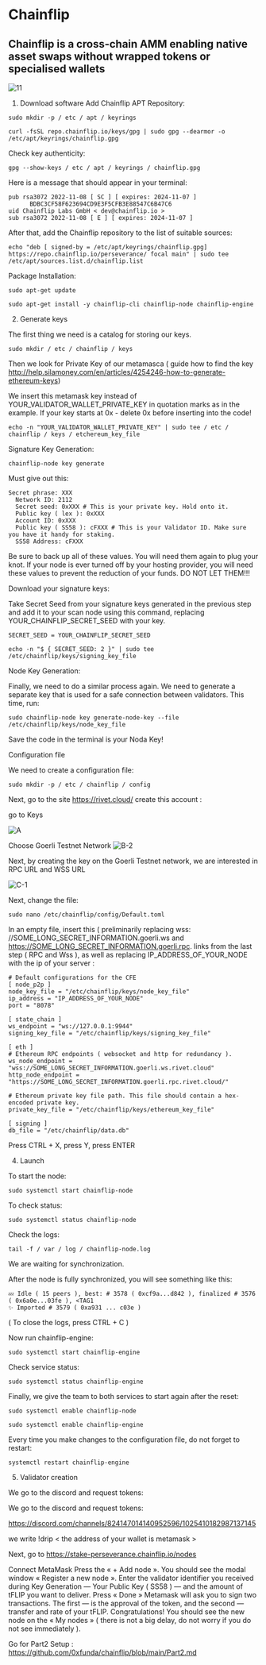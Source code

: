 # Chainflip

## Chainflip is a cross-chain AMM enabling native asset swaps without wrapped tokens or specialised wallets

![11](https://user-images.githubusercontent.com/76862881/203728067-b15de7e6-229a-4f19-b348-d5de055e67c7.png)


1. Download software
Add Chainflip APT Repository:
```
sudo mkdir -p / etc / apt / keyrings
```
```
curl -fsSL repo.chainflip.io/keys/gpg | sudo gpg --dearmor -o /etc/apt/keyrings/chainflip.gpg
```
Check key authenticity:

```
gpg --show-keys / etc / apt / keyrings / chainflip.gpg
```
Here is a message that should appear in your terminal: 
```
pub rsa3072 2022-11-08 [ SC ] [ expires: 2024-11-07 ]
      BDBC3CF58F623694CD9E3F5CFB3E88547C6B47C6
uid Chainflip Labs GmbH < dev@chainflip.io >
sub rsa3072 2022-11-08 [ E ] [ expires: 2024-11-07 ]
```
After that, add the Chainflip repository to the list of suitable sources:
```
echo "deb [ signed-by = /etc/apt/keyrings/chainflip.gpg] https://repo.chainflip.io/perseverance/ focal main" | sudo tee /etc/apt/sources.list.d/chainflip.list
```
Package Installation:
```
sudo apt-get update
```
```
sudo apt-get install -y chainflip-cli chainflip-node chainflip-engine
```
2. Generate keys

The first thing we need is a catalog for storing our keys.
```
sudo mkdir / etc / chainflip / keys
```

Then we look for Private Key of our metamasca ( guide how to find the key http://help.silamoney.com/en/articles/4254246-how-to-generate-ethereum-keys)

We insert this metamask key instead of YOUR_VALIDATOR_WALLET_PRIVATE_KEY in quotation marks as in the example. If your key starts at 0x - delete 0x before inserting into the code!
```
echo -n "YOUR_VALIDATOR_WALLET_PRIVATE_KEY" | sudo tee / etc / chainflip / keys / etchereum_key_file
```


Signature Key Generation:
```
chainflip-node key generate
```
Must give out this: 
```
Secret phrase: XXX
  Network ID: 2112
  Secret seed: 0xXXX # This is your private key. Hold onto it.
  Public key ( lex ): 0xXXX
  Account ID: 0xXXX 
  Public key ( SS58 ): cFXXX # This is your Validator ID. Make sure you have it handy for staking.
  SS58 Address: cFXXX
  ```
  
Be sure to back up all of these values. You will need them again to plug your knot. If your node is ever turned off by your hosting provider, you will need these values to prevent the reduction of your funds. DO NOT LET THEM!!!


Download your signature keys:


Take Secret Seed from your signature keys generated in the previous step and add it to your scan node using this command, replacing YOUR_CHAINFLIP_SECRET_SEED with your key.
```
SECRET_SEED = YOUR_CHAINFLIP_SECRET_SEED
```
```
echo -n "$ { SECRET_SEED: 2 }" | sudo tee /etc/chainflip/keys/signing_key_file
```

Node Key Generation: 

Finally, we need to do a similar process again. We need to generate a separate key that is used for a safe connection between validators. This time, run:
```
sudo chainflip-node key generate-node-key --file /etc/chainflip/keys/node_key_file
```
Save the code in the terminal is your Noda Key!


 Configuration file

We need to create a configuration file:
```
sudo mkdir -p / etc / chainflip / config
```
Next, go to the site https://rivet.cloud/ create this account :

go to Keys

![A](https://user-images.githubusercontent.com/76862881/203724373-c35686f1-8184-4cce-a240-5114c93c7a07.png)

Choose Goerli Testnet Network
![B-2](https://user-images.githubusercontent.com/76862881/203724783-e6e0a29a-7698-40c7-8ff3-371e9ed92681.png)

Next, by creating the key on the Goerli Testnet network, we are interested in RPC URL and WSS URL

![C-1](https://user-images.githubusercontent.com/76862881/203725285-50bd746e-dbab-4016-960d-e07a6d2ddb0a.png)




Next, change the file:
```
sudo nano /etc/chainflip/config/Default.toml
```
In an empty file, insert this ( preliminarily replacing wss: //SOME_LONG_SECRET_INFORMATION.goerli.ws and https://SOME_LONG_SECRET_INFORMATION.goerli.rpc. links from the last step ( RPC and Wss ), as well as replacing IP_ADDRESS_OF_YOUR_NODE with the ip of your server    :
```
# Default configurations for the CFE
[ node_p2p ]
node_key_file = "/etc/chainflip/keys/node_key_file"
ip_address = "IP_ADDRESS_OF_YOUR_NODE"
port = "8078"

[ state_chain ]
ws_endpoint = "ws://127.0.0.1:9944"
signing_key_file = "/etc/chainflip/keys/signing_key_file"

[ eth ]
# Ethereum RPC endpoints ( websocket and http for redundancy ).
ws_node_endpoint = "wss://SOME_LONG_SECRET_INFORMATION.goerli.ws.rivet.cloud"
http_node_endpoint = "https://SOME_LONG_SECRET_INFORMATION.goerli.rpc.rivet.cloud/"

# Ethereum private key file path. This file should contain a hex-encoded private key.
private_key_file = "/etc/chainflip/keys/ethereum_key_file"

[ signing ]
db_file = "/etc/chainflip/data.db"

```

Press CTRL + X, press Y, press ENTER



4. Launch 

To start the node:
```
sudo systemctl start chainflip-node
```
To check status:
```
sudo systemctl status chainflip-node
```
Check the logs:
```
tail -f / var / log / chainflip-node.log
```
We are waiting for synchronization. 


After the node is fully synchronized, you will see something like this:
```
💤 Idle ( 15 peers ), best: # 3578 ( 0xcf9a...d842 ), finalized # 3576 ( 0x6a0e...03fe ), <TAG1 
✨ Imported # 3579 ( 0xa931 ... c03e )
```
( To close the logs, press CTRL + C )



Now run chainflip-engine:
```
sudo systemctl start chainflip-engine
```

Check service status:
```
sudo systemctl status chainflip-engine
```


Finally, we give the team to both services to start again after the reset:

```
sudo systemctl enable chainflip-node
```
```
sudo systemctl enable chainflip-engine
```

Every time you make changes to the configuration file, do not forget to restart:
```
systemctl restart chainflip-engine
```

5. Validator creation

We go to the discord and request tokens:


We go to the discord and request tokens:

https://discord.com/channels/824147014140952596/1025410182987137145 

we write !drip < the address of your wallet is metamask >



Next, go to https://stake-perseverance.chainflip.io/nodes

Connect MetaMask
Press the « + Add node ». You should see the modal window « Register a new node ».
Enter the validator identifier you received during
Key Generation — Your Public Key ( SS58 ) — and the amount of tFLIP you want to deliver. Press « Done »
Metamask will ask you to sign two transactions. The first — is the approval of the token, and the second — transfer and rate of your tFLIP.
Congratulations! You should see the new node on the « My nodes » ( there is not a big delay, do not worry if you do not see immediately ).





Go for Part2 Setup :
https://github.com/0xfunda/chainflip/blob/main/Part2.md
